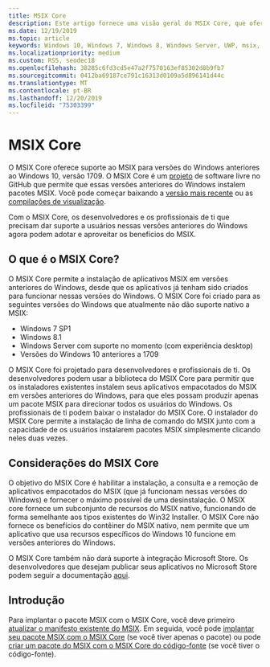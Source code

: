 ```yaml
---
title: MSIX Core
description: Este artigo fornece uma visão geral do MSIX Core, que oferece suporte MSIX para o Windows 7 SP1, Windows 8.1, atualmente com suporte no Windows Server (com experiência desktop) e versões do Windows 10 anteriores à 1709 (atualização de aniversário de outono).
ms.date: 12/19/2019
ms.topic: article
keywords: Windows 10, Windows 7, Windows 8, Windows Server, UWP, msix, msixcore, 1709, 1703, 1607, 1511, 1507
ms.localizationpriority: medium
ms.custom: RS5, seodec18
ms.openlocfilehash: 38285c6fd3cd5e47a2f7570163ef85302d8b9fb7
ms.sourcegitcommit: 0412ba69187ce791c16313d0109a5d896141d44c
ms.translationtype: MT
ms.contentlocale: pt-BR
ms.lasthandoff: 12/20/2019
ms.locfileid: "75303399"
---
```

# <a name="msix-core"></a>MSIX Core

O MSIX Core oferece suporte ao MSIX para versões do Windows anteriores ao Windows 10, versão 1709. O MSIX Core é um [projeto](https://github.com/Microsoft/msix-packaging/tree/master/MsixCore) de software livre no GitHub que permite que essas versões anteriores do Windows instalem pacotes MSIX. Você pode começar baixando a [versão mais recente](https://github.com/microsoft/msix-packaging/releases/tag/MSIX-Core-1.1-release) ou as [compilações de visualização](https://github.com/microsoft/msix-packaging/releases/tag/MSIX-Core-preview).

Com o MSIX Core, os desenvolvedores e os profissionais de ti que precisam dar suporte a usuários nessas versões anteriores do Windows agora podem adotar e aproveitar os benefícios do MSIX.

## <a name="what-is-msix-core"></a>O que é o MSIX Core?

O MSIX Core permite a instalação de aplicativos MSIX em versões anteriores do Windows, desde que os aplicativos já tenham sido criados para funcionar nessas versões do Windows. O MSIX Core foi criado para as seguintes versões do Windows que atualmente não dão suporte nativo a MSIX:

* Windows 7 SP1
* Windows 8.1
* Windows Server com suporte no momento (com experiência desktop)
* Versões do Windows 10 anteriores a 1709

O MSIX Core foi projetado para desenvolvedores e profissionais de ti. Os desenvolvedores podem usar a biblioteca do MSIX Core para permitir que os instaladores existentes instalem seus aplicativos empacotados do MSIX em versões anteriores do Windows, para que eles possam produzir apenas um pacote MSIX para direcionar todos os usuários do Windows. Os profissionais de ti podem baixar o instalador do MSIX Core.  O instalador do MSIX Core permite a instalação de linha de comando do MSIX junto com a capacidade de os usuários instalarem pacotes MSIX simplesmente clicando neles duas vezes.

## <a name="considerations-of-msix-core"></a>Considerações do MSIX Core

O objetivo do MSIX Core é habilitar a instalação, a consulta e a remoção de aplicativos empacotados do MSIX (que já funcionam nessas versões do Windows) e fornecer o máximo possível de uma desinstalação. O MSIX core fornece um subconjunto de recursos do MSIX nativo, funcionando de forma semelhante aos tipos existentes do Win32 Installer. O MSIX Core não fornece os benefícios do contêiner do MSIX nativo, nem permite que um aplicativo que usa recursos específicos do Windows 10 funcione em versões anteriores do Windows.

O MSIX Core também não dará suporte à integração Microsoft Store. Os desenvolvedores que desejam publicar seus aplicativos no Microsoft Store podem seguir a documentação [aqui](https://docs.microsoft.com/windows/uwp/publish/).

## <a name="get-started"></a>Introdução

Para implantar o pacote MSIX com o MSIX Core, você deve primeiro [atualizar o manifesto existente do MSIX](https://docs.microsoft.com/windows/msix/msix-core/support-msix-core). Em seguida, você pode [implantar seu pacote MSIX com o MSIX Core](https://docs.microsoft.com/windows/msix/msix-core/deploy-with-msix-core) (se você tiver apenas o pacote) ou pode [criar um pacote do MSIX com o MSIX Core do código-fonte](https://docs.microsoft.com/windows/msix/msix-core/msixcore-clickonce-solution) (se você tiver o código-fonte).